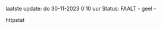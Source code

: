 laatste update: 
do 30-11-2023  0:10   uur 
Status: FAALT - geel - 
<div class="service Y">httpstat</div>